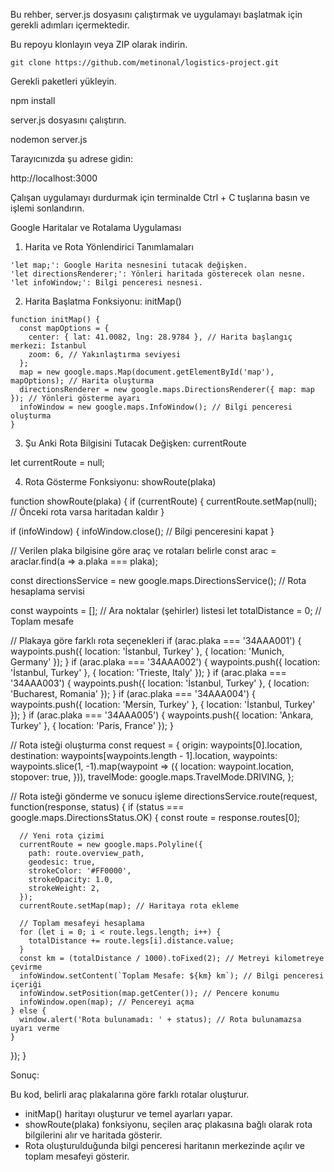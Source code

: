
Bu rehber, server.js dosyasını çalıştırmak ve uygulamayı başlatmak için gerekli adımları içermektedir.

Bu repoyu klonlayın veya ZIP olarak indirin.

```
git clone https://github.com/metinonal/logistics-project.git
```

Gerekli paketleri yükleyin.

npm install

server.js dosyasını çalıştırın.

nodemon server.js

Tarayıcınızda şu adrese gidin:

http://localhost:3000

Çalışan uygulamayı durdurmak için terminalde Ctrl + C tuşlarına basın ve işlemi sonlandırın.

Google Haritalar ve Rotalama Uygulaması

1. Harita ve Rota Yönlendirici Tanımlamaları

```
'let map;': Google Harita nesnesini tutacak değişken.
'let directionsRenderer;': Yönleri haritada gösterecek olan nesne.
'let infoWindow;': Bilgi penceresi nesnesi.
```

2. Harita Başlatma Fonksiyonu: initMap()

```
function initMap() {
  const mapOptions = {
    center: { lat: 41.0082, lng: 28.9784 }, // Harita başlangıç merkezi: İstanbul
    zoom: 6, // Yakınlaştırma seviyesi
  };
  map = new google.maps.Map(document.getElementById('map'), mapOptions); // Harita oluşturma
  directionsRenderer = new google.maps.DirectionsRenderer({ map: map }); // Yönleri gösterme ayarı
  infoWindow = new google.maps.InfoWindow(); // Bilgi penceresi oluşturma
}
```

3. Şu Anki Rota Bilgisini Tutacak Değişken: currentRoute

let currentRoute = null;

4. Rota Gösterme Fonksiyonu: showRoute(plaka)

function showRoute(plaka) {
  if (currentRoute) {
    currentRoute.setMap(null); // Önceki rota varsa haritadan kaldır
  }

  if (infoWindow) {
    infoWindow.close(); // Bilgi penceresini kapat
  }

  // Verilen plaka bilgisine göre araç ve rotaları belirle
  const arac = araclar.find(a => a.plaka === plaka);
  
  const directionsService = new google.maps.DirectionsService(); // Rota hesaplama servisi
  
  const waypoints = []; // Ara noktalar (şehirler) listesi
  let totalDistance = 0; // Toplam mesafe

  // Plakaya göre farklı rota seçenekleri
  if (arac.plaka === '34AAA001') {
    waypoints.push({ location: 'İstanbul, Turkey' }, { location: 'Munich, Germany' });
  } 
  if (arac.plaka === '34AAA002') {
    waypoints.push({ location: 'İstanbul, Turkey' }, { location: 'Trieste, Italy' });
  }
  if (arac.plaka === '34AAA003') {
    waypoints.push({ location: 'İstanbul, Turkey' }, { location: 'Bucharest, Romania' });
  }
  if (arac.plaka === '34AAA004') {
    waypoints.push({ location: 'Mersin, Turkey' }, { location: 'İstanbul, Turkey' });
  }
  if (arac.plaka === '34AAA005') {
    waypoints.push({ location: 'Ankara, Turkey' }, { location: 'Paris, France' });
  }

  // Rota isteği oluşturma
  const request = {
    origin: waypoints[0].location,
    destination: waypoints[waypoints.length - 1].location,
    waypoints: waypoints.slice(1, -1).map(waypoint => ({
      location: waypoint.location,
      stopover: true,
    })),
    travelMode: google.maps.TravelMode.DRIVING,
  };

  // Rota isteği gönderme ve sonucu işleme
  directionsService.route(request, function(response, status) {
    if (status === google.maps.DirectionsStatus.OK) {
      const route = response.routes[0];
      
      // Yeni rota çizimi
      currentRoute = new google.maps.Polyline({
        path: route.overview_path,
        geodesic: true,
        strokeColor: '#FF0000',
        strokeOpacity: 1.0,
        strokeWeight: 2,
      });
      currentRoute.setMap(map); // Haritaya rota ekleme

      // Toplam mesafeyi hesaplama
      for (let i = 0; i < route.legs.length; i++) {
        totalDistance += route.legs[i].distance.value;
      }
      const km = (totalDistance / 1000).toFixed(2); // Metreyi kilometreye çevirme
      infoWindow.setContent(`Toplam Mesafe: ${km} km`); // Bilgi penceresi içeriği
      infoWindow.setPosition(map.getCenter()); // Pencere konumu
      infoWindow.open(map); // Pencereyi açma
    } else {
      window.alert('Rota bulunamadı: ' + status); // Rota bulunamazsa uyarı verme
    }
  });
}


Sonuç:

Bu kod, belirli araç plakalarına göre farklı rotalar oluşturur.
- initMap() haritayı oluşturur ve temel ayarları yapar.
- showRoute(plaka) fonksiyonu, seçilen araç plakasına bağlı olarak rota bilgilerini alır ve haritada gösterir.
- Rota oluşturulduğunda bilgi penceresi haritanın merkezinde açılır ve toplam mesafeyi gösterir.
